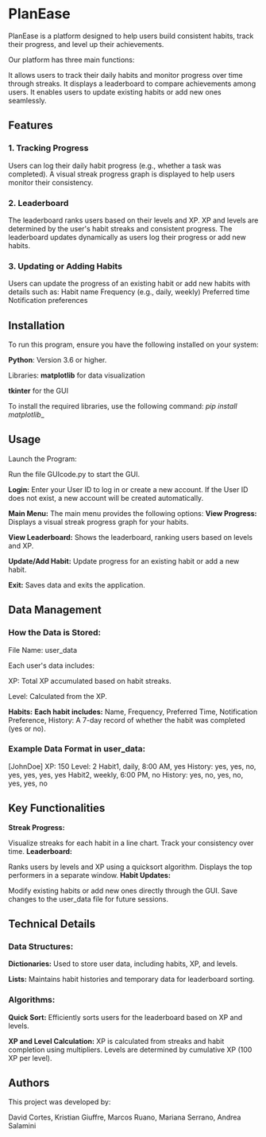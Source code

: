 # PlanEase
PlanEase is a platform designed to help users build consistent habits, track their progress, and level up their achievements.

Our platform has three main functions:

It allows users to track their daily habits and monitor progress over time through streaks.
It displays a leaderboard to compare achievements among users.
It enables users to update existing habits or add new ones seamlessly.
## Features
### 1. Tracking Progress
Users can log their daily habit progress (e.g., whether a task was completed).
A visual streak progress graph is displayed to help users monitor their consistency.
### 2. Leaderboard
The leaderboard ranks users based on their levels and XP.
XP and levels are determined by the user's habit streaks and consistent progress.
The leaderboard updates dynamically as users log their progress or add new habits.
### 3. Updating or Adding Habits
Users can update the progress of an existing habit or add new habits with details such as:
Habit name
Frequency (e.g., daily, weekly)
Preferred time
Notification preferences

## Installation
To run this program, ensure you have the following installed on your system:

**Python**: Version 3.6 or higher.

Libraries:
**matplotlib** for data visualization

**tkinter** for the GUI

To install the required libraries, use the following command:
_pip install matplotlib__

## Usage
Launch the Program:

Run the file GUIcode.py to start the GUI.

**Login:**
Enter your User ID to log in or create a new account.
If the User ID does not exist, a new account will be created automatically.

**Main Menu:**
The main menu provides the following options:
**View Progress:**
Displays a visual streak progress graph for your habits.

**View Leaderboard:**
Shows the leaderboard, ranking users based on levels and XP.

**Update/Add Habit:**
Update progress for an existing habit or add a new habit.

**Exit:**
Saves data and exits the application.

## Data Management
### How the Data is Stored:

File Name: user_data

Each user's data includes:

XP: Total XP accumulated based on habit streaks.

Level: Calculated from the XP.

**Habits:** 
**Each habit includes:**
Name, Frequency, Preferred Time, Notification Preference, History: A 7-day record of whether the habit was completed (yes or no).

### Example Data Format in user_data:
[JohnDoe]
XP: 150
Level: 2
Habit1, daily, 8:00 AM, yes
History: yes, yes, no, yes, yes, yes, yes
Habit2, weekly, 6:00 PM, no
History: yes, no, yes, no, yes, yes, no

## Key Functionalities
**Streak Progress:**

Visualize streaks for each habit in a line chart.
Track your consistency over time.
**Leaderboard:**

Ranks users by levels and XP using a quicksort algorithm.
Displays the top performers in a separate window.
**Habit Updates:**

Modify existing habits or add new ones directly through the GUI.
Save changes to the user_data file for future sessions.
## Technical Details

### Data Structures:

**Dictionaries:**
Used to store user data, including habits, XP, and levels.

**Lists:**
Maintains habit histories and temporary data for leaderboard sorting.
### Algorithms:
**Quick Sort:**
Efficiently sorts users for the leaderboard based on XP and levels.

**XP and Level Calculation:**
XP is calculated from streaks and habit completion using multipliers.
Levels are determined by cumulative XP (100 XP per level).
## Authors
This project was developed by:

David Cortes, Kristian Giuffre, Marcos Ruano, Mariana Serrano, Andrea Salamini
